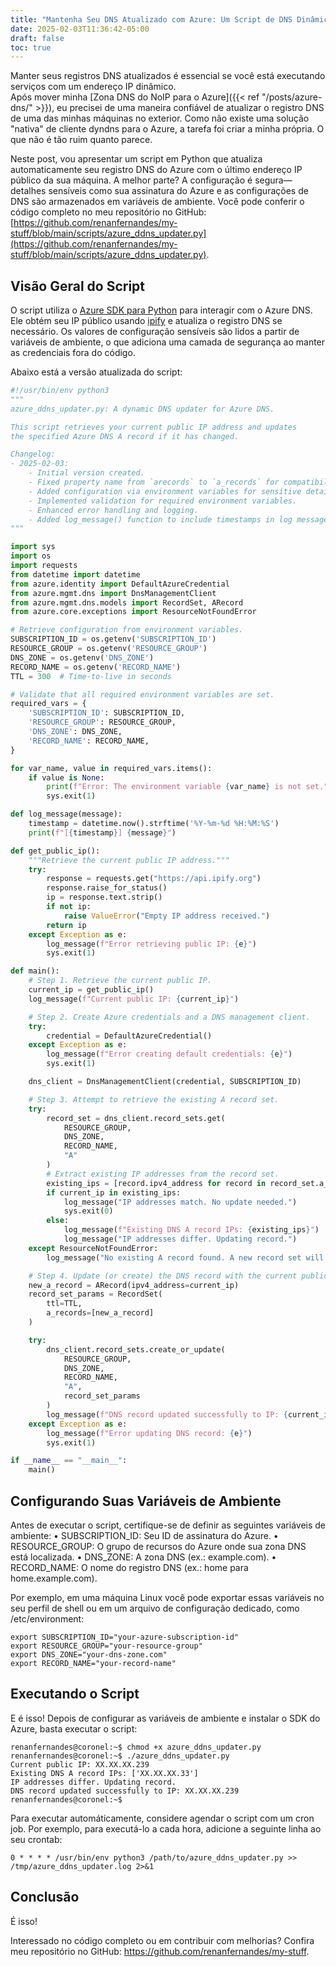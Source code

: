 ```yaml
---
title: "Mantenha Seu DNS Atualizado com Azure: Um Script de DNS Dinâmico para Linux"
date: 2025-02-03T11:36:42-05:00
draft: false
toc: true
---
```


Manter seus registros DNS atualizados é essencial se você está executando serviços com um endereço IP dinâmico.  
Após mover minha [Zona DNS do NoIP para o Azure]({{< ref "/posts/azure-dns/" >}}), eu precisei de uma maneira confiável de atualizar o registro DNS de uma das minhas máquinas no exterior. Como não existe uma solução "nativa" de cliente dyndns para o Azure, a tarefa foi criar a minha própria. O que não é tão ruim quanto parece.

Neste post, vou apresentar um script em Python que atualiza automaticamente seu registro DNS do Azure com o último endereço IP público da sua máquina. A melhor parte? A configuração é segura—detalhes sensíveis como sua assinatura do Azure e as configurações de DNS são armazenados em variáveis de ambiente. Você pode conferir o código completo no meu repositório no GitHub: [https://github.com/renanfernandes/my-stuff/blob/main/scripts/azure_ddns_updater.py](https://github.com/renanfernandes/my-stuff/blob/main/scripts/azure_ddns_updater.py).

## Visão Geral do Script

O script utiliza o [Azure SDK para Python](https://learn.microsoft.com/azure/developer/python/) para interagir com o Azure DNS. Ele obtém seu IP público usando [ipify](https://www.ipify.org) e atualiza o registro DNS se necessário. Os valores de configuração sensíveis são lidos a partir de variáveis de ambiente, o que adiciona uma camada de segurança ao manter as credenciais fora do código.

Abaixo está a versão atualizada do script:

```python
#!/usr/bin/env python3
"""
azure_ddns_updater.py: A dynamic DNS updater for Azure DNS.

This script retrieves your current public IP address and updates
the specified Azure DNS A record if it has changed.

Changelog:
- 2025-02-03:
    - Initial version created.
    - Fixed property name from `arecords` to `a_records` for compatibility with the current Azure SDK.
    - Added configuration via environment variables for sensitive details (SUBSCRIPTION_ID, RESOURCE_GROUP, DNS_ZONE, RECORD_NAME).
    - Implemented validation for required environment variables.
    - Enhanced error handling and logging.
    - Added log_message() function to include timestamps in log messages.
"""

import sys
import os
import requests
from datetime import datetime
from azure.identity import DefaultAzureCredential
from azure.mgmt.dns import DnsManagementClient
from azure.mgmt.dns.models import RecordSet, ARecord
from azure.core.exceptions import ResourceNotFoundError

# Retrieve configuration from environment variables.
SUBSCRIPTION_ID = os.getenv('SUBSCRIPTION_ID')
RESOURCE_GROUP = os.getenv('RESOURCE_GROUP')
DNS_ZONE = os.getenv('DNS_ZONE')
RECORD_NAME = os.getenv('RECORD_NAME')
TTL = 300  # Time-to-live in seconds

# Validate that all required environment variables are set.
required_vars = {
    'SUBSCRIPTION_ID': SUBSCRIPTION_ID,
    'RESOURCE_GROUP': RESOURCE_GROUP,
    'DNS_ZONE': DNS_ZONE,
    'RECORD_NAME': RECORD_NAME,
}

for var_name, value in required_vars.items():
    if value is None:
        print(f"Error: The environment variable {var_name} is not set.")
        sys.exit(1)

def log_message(message):
    timestamp = datetime.now().strftime('%Y-%m-%d %H:%M:%S')
    print(f"[{timestamp}] {message}")

def get_public_ip():
    """Retrieve the current public IP address."""
    try:
        response = requests.get("https://api.ipify.org")
        response.raise_for_status()
        ip = response.text.strip()
        if not ip:
            raise ValueError("Empty IP address received.")
        return ip
    except Exception as e:
        log_message(f"Error retrieving public IP: {e}")
        sys.exit(1)

def main():
    # Step 1. Retrieve the current public IP.
    current_ip = get_public_ip()
    log_message(f"Current public IP: {current_ip}")

    # Step 2. Create Azure credentials and a DNS management client.
    try:
        credential = DefaultAzureCredential()
    except Exception as e:
        log_message(f"Error creating default credentials: {e}")
        sys.exit(1)

    dns_client = DnsManagementClient(credential, SUBSCRIPTION_ID)

    # Step 3. Attempt to retrieve the existing A record set.
    try:
        record_set = dns_client.record_sets.get(
            RESOURCE_GROUP,
            DNS_ZONE,
            RECORD_NAME,
            "A"
        )
        # Extract existing IP addresses from the record set.
        existing_ips = [record.ipv4_address for record in record_set.a_records] if record_set.a_records else []
        if current_ip in existing_ips:
            log_message("IP addresses match. No update needed.")
            sys.exit(0)
        else:
            log_message(f"Existing DNS A record IPs: {existing_ips}")
            log_message("IP addresses differ. Updating record.")
    except ResourceNotFoundError:
        log_message("No existing A record found. A new record set will be created.")

    # Step 4. Update (or create) the DNS record with the current public IP.
    new_a_record = ARecord(ipv4_address=current_ip)
    record_set_params = RecordSet(
        ttl=TTL,
        a_records=[new_a_record]
    )

    try:
        dns_client.record_sets.create_or_update(
            RESOURCE_GROUP,
            DNS_ZONE,
            RECORD_NAME,
            "A",
            record_set_params
        )
        log_message(f"DNS record updated successfully to IP: {current_ip}")
    except Exception as e:
        log_message(f"Error updating DNS record: {e}")
        sys.exit(1)

if __name__ == "__main__":
    main()
```
## Configurando Suas Variáveis de Ambiente

Antes de executar o script, certifique-se de definir as seguintes variáveis de ambiente:
	•	SUBSCRIPTION_ID: Seu ID de assinatura do Azure.
	•	RESOURCE_GROUP: O grupo de recursos do Azure onde sua zona DNS está localizada.
	•	DNS_ZONE: A zona DNS (ex.: example.com).
	•	RECORD_NAME: O nome do registro DNS (ex.: home para home.example.com).
    
Por exemplo, em uma máquina Linux você pode exportar essas variáveis no seu perfil de shell ou em um arquivo de configuração dedicado, como /etc/environment:

```
export SUBSCRIPTION_ID="your-azure-subscription-id"
export RESOURCE_GROUP="your-resource-group"
export DNS_ZONE="your-dns-zone.com"
export RECORD_NAME="your-record-name"
```

## Executando o Script

E é isso!
Depois de configurar as variáveis de ambiente e instalar o SDK do Azure, basta executar o script:

````
renanfernandes@coronel:~$ chmod +x azure_ddns_updater.py
renanfernandes@coronel:~$ ./azure_ddns_updater.py
Current public IP: XX.XX.XX.239
Existing DNS A record IPs: ['XX.XX.XX.33']
IP addresses differ. Updating record.
DNS record updated successfully to IP: XX.XX.XX.239
renanfernandes@coronel:~$
````

Para executar automáticamente, considere agendar o script com um cron job. Por exemplo, para executá-lo a cada hora, adicione a seguinte linha ao seu crontab:

```
0 * * * * /usr/bin/env python3 /path/to/azure_ddns_updater.py >> /tmp/azure_ddns_updater.log 2>&1
```

## Conclusão

É isso!

Interessado no código completo ou em contribuir com melhorias? Confira meu repositório no GitHub: https://github.com/renanfernandes/my-stuff.


